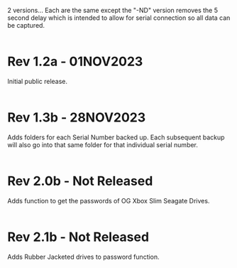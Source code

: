 2 versions...  Each are the same except the "-ND" version removes the 5 second delay which is intended to allow for serial connection so all data can be captured.<br><br>

# Rev 1.2a - 01NOV2023
Initial public release.<br><br>

# Rev 1.3b - 28NOV2023
Adds folders for each Serial Number backed up.  Each subsequent backup will also go into that same folder for that individual serial number.<br><br>

# Rev 2.0b - Not Released
Adds function to get the passwords of OG Xbox Slim Seagate Drives.<br><br>

# Rev 2.1b - Not Released
Adds Rubber Jacketed drives to password function.<br><br>

